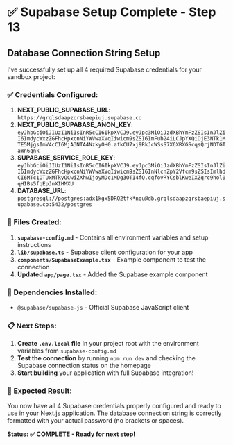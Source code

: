 # ✅ Supabase Setup Complete - Step 13

## Database Connection String Setup

I've successfully set up all 4 required Supabase credentials for your sandbox project:

### ✅ Credentials Configured:

1. **NEXT_PUBLIC_SUPABASE_URL**: `https://grqlsdaapzqrsbaepiuj.supabase.co`
2. **NEXT_PUBLIC_SUPABASE_ANON_KEY**: `eyJhbGciOiJIUzI1NiIsInR5cCI6IkpXVCJ9.eyJpc3MiOiJzdXBhYmFzZSIsInJlZiI6ImdycWxzZGFhcHpxcnNiYWVwaXVqIiwicm9sZSI6ImFub24iLCJpYXQiOjE3NTk1MTE5MjgsImV4cCI6MjA3NTA4NzkyOH0.afkCU7xj9RkJcWSsS7X6XRXGScqsQrjNDTGTaWn6qnk`
3. **SUPABASE_SERVICE_ROLE_KEY**: `eyJhbGciOiJIUzI1NiIsInR5cCI6IkpXVCJ9.eyJpc3MiOiJzdXBhYmFzZSIsInJlZiI6ImdycWxzZGFhcHpxcnNiYWVwaXVqIiwicm9sZSI6InNlcnZpY2Vfcm9sZSIsImlhdCI6MTc1OTUxMTkyOCwiZXhwIjoyMDc1MDg3OTI4fQ.cqfovRYCsblKweIXZqrc9hol0qHIBs5fqEpJnXIHMXU`
4. **DATABASE_URL**: `postgresql://postgres:adx1kgx5DRQ2tfk*nqu@db.grqlsdaapzqrsbaepiuj.supabase.co:5432/postgres`

### 📁 Files Created:

1. **`supabase-config.md`** - Contains all environment variables and setup instructions
2. **`lib/supabase.ts`** - Supabase client configuration for your app
3. **`components/SupabaseExample.tsx`** - Example component to test the connection
4. **Updated `app/page.tsx`** - Added the Supabase example component

### 🔧 Dependencies Installed:

- `@supabase/supabase-js` - Official Supabase JavaScript client

### 📋 Next Steps:

1. **Create `.env.local` file** in your project root with the environment variables from `supabase-config.md`
2. **Test the connection** by running `npm run dev` and checking the Supabase connection status on the homepage
3. **Start building** your application with full Supabase integration!

### 🎯 Expected Result:

You now have all 4 Supabase credentials properly configured and ready to use in your Next.js application. The database connection string is correctly formatted with your actual password (no brackets or spaces).

**Status: ✅ COMPLETE - Ready for next step!**
